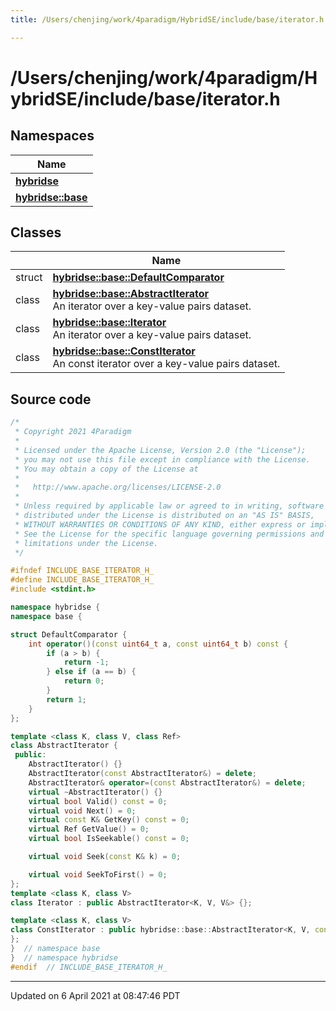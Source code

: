 ```yaml
---
title: /Users/chenjing/work/4paradigm/HybridSE/include/base/iterator.h

---
```

# /Users/chenjing/work/4paradigm/HybridSE/include/base/iterator.h

## Namespaces

| Name           |
| -------------- |
| **[hybridse](hybridse/usage/api/c++/Namespaces/namespacehybridse.md)**  |
| **[hybridse::base](hybridse/usage/api/c++/Namespaces/namespacehybridse_1_1base.md)**  |

## Classes

|                | Name           |
| -------------- | -------------- |
| struct | **[hybridse::base::DefaultComparator](hybridse/usage/api/c++/Classes/structhybridse_1_1base_1_1_default_comparator.md)**  |
| class | **[hybridse::base::AbstractIterator](hybridse/usage/api/c++/Classes/classhybridse_1_1base_1_1_abstract_iterator.md)** <br>An iterator over a key-value pairs dataset.  |
| class | **[hybridse::base::Iterator](hybridse/usage/api/c++/Classes/classhybridse_1_1base_1_1_iterator.md)** <br>An iterator over a key-value pairs dataset.  |
| class | **[hybridse::base::ConstIterator](hybridse/usage/api/c++/Classes/classhybridse_1_1base_1_1_const_iterator.md)** <br>An const iterator over a key-value pairs dataset.  |




## Source code

```cpp
/*
 * Copyright 2021 4Paradigm
 *
 * Licensed under the Apache License, Version 2.0 (the "License");
 * you may not use this file except in compliance with the License.
 * You may obtain a copy of the License at
 *
 *   http://www.apache.org/licenses/LICENSE-2.0
 *
 * Unless required by applicable law or agreed to in writing, software
 * distributed under the License is distributed on an "AS IS" BASIS,
 * WITHOUT WARRANTIES OR CONDITIONS OF ANY KIND, either express or implied.
 * See the License for the specific language governing permissions and
 * limitations under the License.
 */

#ifndef INCLUDE_BASE_ITERATOR_H_
#define INCLUDE_BASE_ITERATOR_H_
#include <stdint.h>

namespace hybridse {
namespace base {

struct DefaultComparator {
    int operator()(const uint64_t a, const uint64_t b) const {
        if (a > b) {
            return -1;
        } else if (a == b) {
            return 0;
        }
        return 1;
    }
};

template <class K, class V, class Ref>
class AbstractIterator {
 public:
    AbstractIterator() {}
    AbstractIterator(const AbstractIterator&) = delete;
    AbstractIterator& operator=(const AbstractIterator&) = delete;
    virtual ~AbstractIterator() {}
    virtual bool Valid() const = 0;
    virtual void Next() = 0;
    virtual const K& GetKey() const = 0;
    virtual Ref GetValue() = 0;
    virtual bool IsSeekable() const = 0;

    virtual void Seek(const K& k) = 0;

    virtual void SeekToFirst() = 0;
};
template <class K, class V>
class Iterator : public AbstractIterator<K, V, V&> {};

template <class K, class V>
class ConstIterator : public hybridse::base::AbstractIterator<K, V, const V&> {
};
}  // namespace base
}  // namespace hybridse
#endif  // INCLUDE_BASE_ITERATOR_H_
```


-------------------------------

Updated on  6 April 2021 at 08:47:46 PDT
